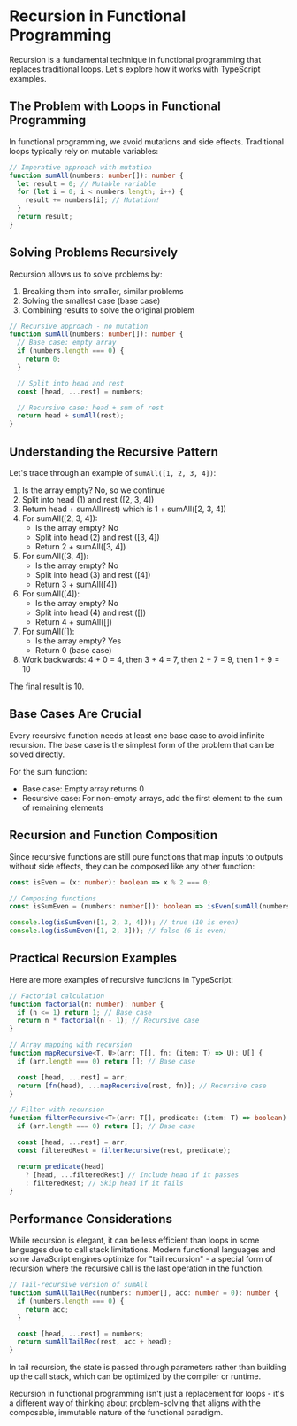 # Recursion in Functional Programming

Recursion is a fundamental technique in functional programming that replaces traditional loops. Let's explore how it works with TypeScript examples.

## The Problem with Loops in Functional Programming

In functional programming, we avoid mutations and side effects. Traditional loops typically rely on mutable variables:

```typescript
// Imperative approach with mutation
function sumAll(numbers: number[]): number {
  let result = 0; // Mutable variable
  for (let i = 0; i < numbers.length; i++) {
    result += numbers[i]; // Mutation!
  }
  return result;
}
```

## Solving Problems Recursively

Recursion allows us to solve problems by:

1. Breaking them into smaller, similar problems
2. Solving the smallest case (base case)
3. Combining results to solve the original problem

```typescript
// Recursive approach - no mutation
function sumAll(numbers: number[]): number {
  // Base case: empty array
  if (numbers.length === 0) {
    return 0;
  }

  // Split into head and rest
  const [head, ...rest] = numbers;

  // Recursive case: head + sum of rest
  return head + sumAll(rest);
}
```

## Understanding the Recursive Pattern

Let's trace through an example of `sumAll([1, 2, 3, 4])`:

1. Is the array empty? No, so we continue
2. Split into head (1) and rest ([2, 3, 4])
3. Return head + sumAll(rest) which is 1 + sumAll([2, 3, 4])
4. For sumAll([2, 3, 4]):
   - Is the array empty? No
   - Split into head (2) and rest ([3, 4])
   - Return 2 + sumAll([3, 4])
5. For sumAll([3, 4]):
   - Is the array empty? No
   - Split into head (3) and rest ([4])
   - Return 3 + sumAll([4])
6. For sumAll([4]):
   - Is the array empty? No
   - Split into head (4) and rest ([])
   - Return 4 + sumAll([])
7. For sumAll([]):
   - Is the array empty? Yes
   - Return 0 (base case)
8. Work backwards: 4 + 0 = 4, then 3 + 4 = 7, then 2 + 7 = 9, then 1 + 9 = 10

The final result is 10.

## Base Cases Are Crucial

Every recursive function needs at least one base case to avoid infinite recursion. The base case is the simplest form of the problem that can be solved directly.

For the sum function:

- Base case: Empty array returns 0
- Recursive case: For non-empty arrays, add the first element to the sum of remaining elements

## Recursion and Function Composition

Since recursive functions are still pure functions that map inputs to outputs without side effects, they can be composed like any other function:

```typescript
const isEven = (x: number): boolean => x % 2 === 0;

// Composing functions
const isSumEven = (numbers: number[]): boolean => isEven(sumAll(numbers));

console.log(isSumEven([1, 2, 3, 4])); // true (10 is even)
console.log(isSumEven([1, 2, 3])); // false (6 is even)
```

## Practical Recursion Examples

Here are more examples of recursive functions in TypeScript:

```typescript
// Factorial calculation
function factorial(n: number): number {
  if (n <= 1) return 1; // Base case
  return n * factorial(n - 1); // Recursive case
}

// Array mapping with recursion
function mapRecursive<T, U>(arr: T[], fn: (item: T) => U): U[] {
  if (arr.length === 0) return []; // Base case

  const [head, ...rest] = arr;
  return [fn(head), ...mapRecursive(rest, fn)]; // Recursive case
}

// Filter with recursion
function filterRecursive<T>(arr: T[], predicate: (item: T) => boolean): T[] {
  if (arr.length === 0) return []; // Base case

  const [head, ...rest] = arr;
  const filteredRest = filterRecursive(rest, predicate);

  return predicate(head)
    ? [head, ...filteredRest] // Include head if it passes
    : filteredRest; // Skip head if it fails
}
```

## Performance Considerations

While recursion is elegant, it can be less efficient than loops in some languages due to call stack limitations. Modern functional languages and some JavaScript engines optimize for "tail recursion" - a special form of recursion where the recursive call is the last operation in the function.

```typescript
// Tail-recursive version of sumAll
function sumAllTailRec(numbers: number[], acc: number = 0): number {
  if (numbers.length === 0) {
    return acc;
  }

  const [head, ...rest] = numbers;
  return sumAllTailRec(rest, acc + head);
}
```

In tail recursion, the state is passed through parameters rather than building up the call stack, which can be optimized by the compiler or runtime.

Recursion in functional programming isn't just a replacement for loops - it's a different way of thinking about problem-solving that aligns with the composable, immutable nature of the functional paradigm.
